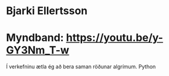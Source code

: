 # Bjarki Ellertsson
# Myndband: https://youtu.be/y-GY3Nm_T-w

Í verkefninu ætla ég að bera saman röðunar algrímum.
Python
